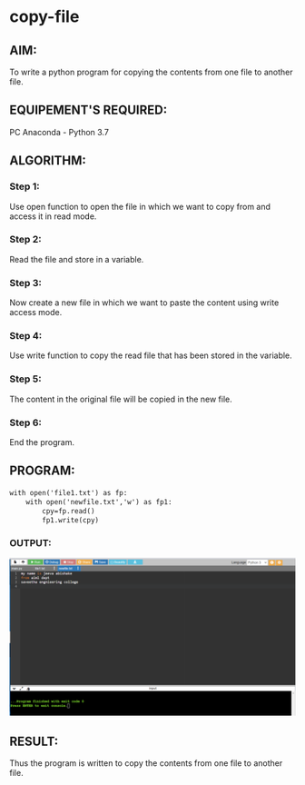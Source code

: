 # copy-file
## AIM:
To write a python program for copying the contents from one file to another file.
## EQUIPEMENT'S REQUIRED: 
PC
Anaconda - Python 3.7
## ALGORITHM: 
### Step 1:
Use open function to open the file in which we want to copy from and access it in read mode.

### Step 2: 
Read the file and store in a variable.
 
### Step 3:
Now create a new file in which we want to paste the content using write access mode. 

### Step 4:  
Use write function to copy the read file that has been stored in the variable.

### Step 5: 
The content in the original file will be copied in the new file.

### Step 6: 
End the program.

## PROGRAM:
```
with open('file1.txt') as fp:
    with open('newfile.txt','w') as fp1:
        cpy=fp.read()
        fp1.write(cpy)
```

### OUTPUT:
![output](copiedfile.png)



## RESULT:
Thus the program is written to copy the contents from one file to another file.